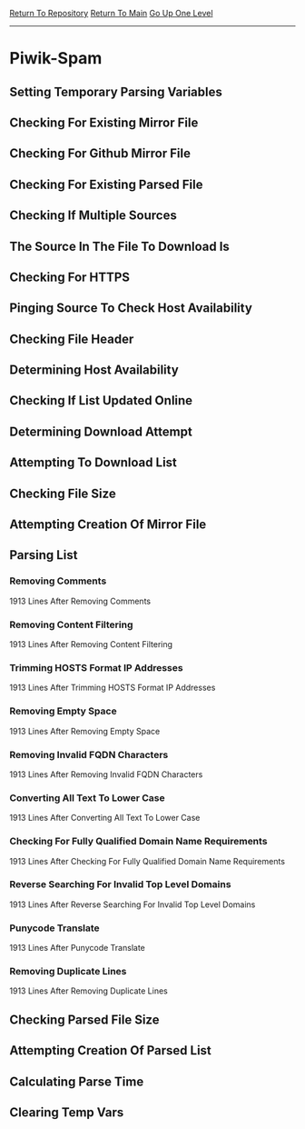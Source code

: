 [Return To Repository](https://github.com/deathbybandaid/piholeparser/)
[Return To Main](https://github.com/deathbybandaid/piholeparser/blob/master/RecentRunLogs/Mainlog.md)
[Go Up One Level](https://github.com/deathbybandaid/piholeparser/blob/master/RecentRunLogs/TopLevelScripts/30-Processing-External-Blacklists.md)
____________________________________
# Piwik-Spam
## Setting Temporary Parsing Variables
## Checking For Existing Mirror File
## Checking For Github Mirror File
## Checking For Existing Parsed File
## Checking If Multiple Sources
## The Source In The File To Download Is
## Checking For HTTPS
## Pinging Source To Check Host Availability
## Checking File Header
## Determining Host Availability
## Checking If List Updated Online
## Determining Download Attempt
## Attempting To Download List
## Checking File Size
## Attempting Creation Of Mirror File
## Parsing List
### Removing Comments
1913 Lines After Removing Comments
### Removing Content Filtering
1913 Lines After Removing Content Filtering
### Trimming HOSTS Format IP Addresses
1913 Lines After Trimming HOSTS Format IP Addresses
### Removing Empty Space
1913 Lines After Removing Empty Space
### Removing Invalid FQDN Characters
1913 Lines After Removing Invalid FQDN Characters
### Converting All Text To Lower Case
1913 Lines After Converting All Text To Lower Case
### Checking For Fully Qualified Domain Name Requirements
1913 Lines After Checking For Fully Qualified Domain Name Requirements
### Reverse Searching For Invalid Top Level Domains
1913 Lines After Reverse Searching For Invalid Top Level Domains
### Punycode Translate
1913 Lines After Punycode Translate
### Removing Duplicate Lines
1913 Lines After Removing Duplicate Lines
## Checking Parsed File Size
## Attempting Creation Of Parsed List
## Calculating Parse Time
## Clearing Temp Vars

